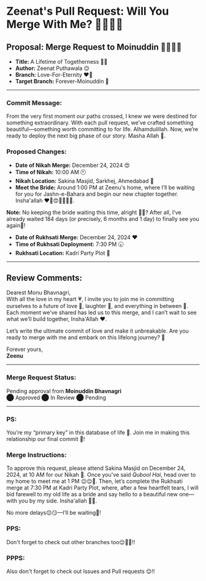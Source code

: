 # Zeenat's Pull Request: Will You Merge With Me? 👰🏻😉💍

## Proposal: Merge Request to Moinuddin 🤵🏻‍♂🙈

- **Title:** A Lifetime of Togetherness 👫🏻
- **Author:** Zeenat Puthawala 😌
- **Branch:** Love-For-Eternity ❤️‍🔥
- **Target Branch:** Forever-Moinuddin 🙈

---

### Commit Message:
From the very first moment our paths crossed, I knew we were destined for something extraordinary. With each pull request, we’ve crafted something beautiful—something worth committing to for life. Alhamdulillah. Now, we’re ready to deploy the next big phase of our story. Masha Allah 🙈.

### Proposed Changes:
- **Date of Nikah Merge:** December 24, 2024 😍
- **Time of Nikah:** 10:00 AM 🕙 
- **Nikah Location:** Sakina Masjid, Sarkhej, Ahmedabad 🕌
- **Meet the Bride:** Around 1:00 PM at Zeenu's home, where I’ll be waiting for you for Jashn-e-Bahara and begin our new chapter together. Insha'allah ❤️‍🔥😍🙈🫠🫠🫠.

**Note:** No keeping the bride waiting this time, alright 🥹😏? After all, I’ve already waited 184 days (or precisely, 6 months and 1 day) to finally see you again🥹!

- **Date of Rukhsati Merge:** December 24, 2024 ❤️ 
- **Time of Rukhsati Deployment:** 7:30 PM 🕢
- **Rukhsati Location:** Kadri Party Plot 🥳 

---

## Review Comments:
Dearest Monu Bhavnagri,  
With all the love in my heart 💗, I invite you to join me in committing ourselves to a future of love 💋, laughter 🥰, and everything in between 🤗. Each moment we’ve shared has led us to this merge, and I can’t wait to see what we’ll build together, Insha'Allah ❤️.

Let’s write the ultimate commit of love and make it unbreakable. Are you ready to merge with me and embark on this lifelong journey? 💖

Forever yours,  
**Zeenu**

---

### Merge Request Status:
Pending approval from **Moinuddin Bhavnagri**  
⬤ Approved ⬤ In Review ⬤ Pending

---

### PS:
You’re my “primary key” in this database of life 🙈. Join me in making this relationship our final commit 💋!

### Merge Instructions:
To approve this request, please attend Sakina Masjid on December 24, 2024, at 10 AM for our Nikah 🫠. Once you've said *Qubool Hai*, head over to my home to meet me at 1 PM 😉😌🙈. Then, let’s complete the Rukhsati merge at 7:30 PM at Kadri Party Plot, where, after a few heartfelt tears, I will bid farewell to my old life as a bride and say hello to a beautiful new one—with you by my side. Insha'allah 🙈🫠.

No more delays😌😏—I’ll be waiting🙈!

### PPS: 
Don't forget to check out other branches too😌🙈🙈!!

### PPPS: 
Also don't forget to check out Issues and Pull requests 😌!!
